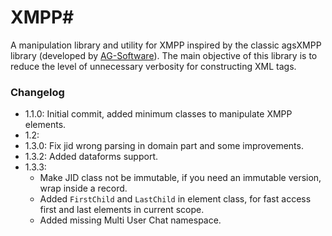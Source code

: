 # XMPP#
A manipulation library and utility for XMPP inspired by the classic agsXMPP library (developed by [AG-Software](https://www.ag-software.net)). The main objective of this library is to reduce the level of unnecessary verbosity for constructing XML tags.

### Changelog

- 1.1.0: Initial commit, added minimum classes to manipulate XMPP elements.
- 1.2: 
- 1.3.0: Fix jid wrong parsing in domain part and some improvements.
- 1.3.2: Added dataforms support.
- 1.3.3: 
	- Make JID class not be immutable, if you need an immutable version, wrap inside a record.
	- Added `FirstChild` and `LastChild` in element class, for fast access first and last elements in current scope.
	- Added missing Multi User Chat namespace.